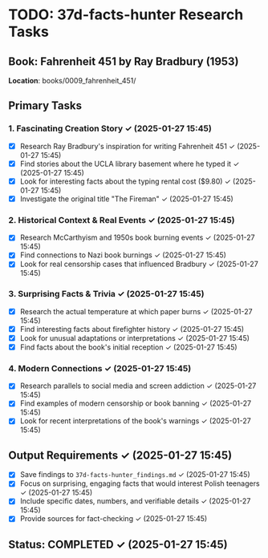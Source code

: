 # TODO: 37d-facts-hunter Research Tasks

## Book: Fahrenheit 451 by Ray Bradbury (1953)
**Location**: books/0009_fahrenheit_451/

## Primary Tasks

### 1. Fascinating Creation Story ✓ (2025-01-27 15:45)
- [x] Research Ray Bradbury's inspiration for writing Fahrenheit 451 ✓ (2025-01-27 15:45)
- [x] Find stories about the UCLA library basement where he typed it ✓ (2025-01-27 15:45)
- [x] Look for interesting facts about the typing rental cost ($9.80) ✓ (2025-01-27 15:45)
- [x] Investigate the original title "The Fireman" ✓ (2025-01-27 15:45)

### 2. Historical Context & Real Events ✓ (2025-01-27 15:45)
- [x] Research McCarthyism and 1950s book burning events ✓ (2025-01-27 15:45)
- [x] Find connections to Nazi book burnings ✓ (2025-01-27 15:45)
- [x] Look for real censorship cases that influenced Bradbury ✓ (2025-01-27 15:45)

### 3. Surprising Facts & Trivia ✓ (2025-01-27 15:45)
- [x] Research the actual temperature at which paper burns ✓ (2025-01-27 15:45)
- [x] Find interesting facts about firefighter history ✓ (2025-01-27 15:45)
- [x] Look for unusual adaptations or interpretations ✓ (2025-01-27 15:45)
- [x] Find facts about the book's initial reception ✓ (2025-01-27 15:45)

### 4. Modern Connections ✓ (2025-01-27 15:45)
- [x] Research parallels to social media and screen addiction ✓ (2025-01-27 15:45)
- [x] Find examples of modern censorship or book banning ✓ (2025-01-27 15:45)
- [x] Look for recent interpretations of the book's warnings ✓ (2025-01-27 15:45)

## Output Requirements ✓ (2025-01-27 15:45)
- [x] Save findings to `37d-facts-hunter_findings.md` ✓ (2025-01-27 15:45)
- [x] Focus on surprising, engaging facts that would interest Polish teenagers ✓ (2025-01-27 15:45)
- [x] Include specific dates, numbers, and verifiable details ✓ (2025-01-27 15:45)
- [x] Provide sources for fact-checking ✓ (2025-01-27 15:45)

## Status: COMPLETED ✓ (2025-01-27 15:45)